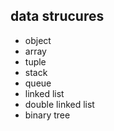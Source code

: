 ## data strucures

- object
- array
- tuple
- stack
- queue
- linked list
- double linked list
- binary tree
